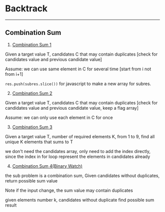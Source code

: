 # Backtrack
---

## Combination Sum 

1. [Combination Sum 1](./JS/combinationsum1.js)
  
  Given a target value T, candidates C that may contain duplicates [check for candidates value and previous candidate value]
  
  Assume: we can use same element in C for several time [start from i not from i+1]
  
  `res.push(subres.slice())` for javascript to make a new array for subres. 
  
2. [Combination Sum 2](./JS/combinationsum2.js)

  Given a target value T, candidates C that may contain duplicates [check for candidates value and previous candidate value, keep a flag array]
  
  Assume: we can only use each element in C for once
  
3. [Combination Sum 3](./JS/combinationsum3.js)

  Given a target value T, number of required elements K, from 1 to 9, find all unique K elements that sums to T 
  
  we don't need the candidates array, only need to add the index directly, since the index in for loop represent the elements in candidates already 

4. [Combination Sum 4(Binary Watch)](./JS/binarywatch.js)

  the sub problem is a combination sum, Given candidates without duplicates, return possible sum value
  
  Note if the input change, the sum value may contain duplicates
  
  given elements number k, 
	candidates without duplicate 
	find possible sum result 
